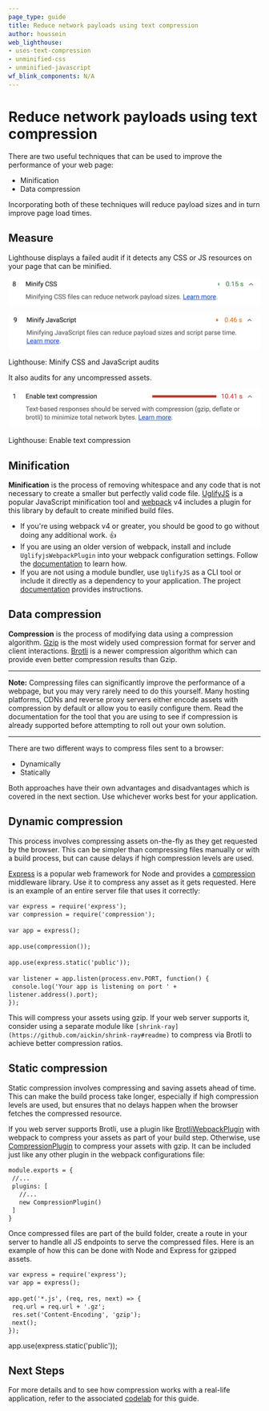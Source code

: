 ```yaml
---
page_type: guide
title: Reduce network payloads using text compression
author: houssein
web_lighthouse:
- uses-text-compression
- unminified-css
- unminified-javascript
wf_blink_components: N/A
---
```


# Reduce network payloads using text compression

There are two useful techniques that can be used to improve the performance of
your web page:

+  Minification
+  Data compression

Incorporating both of these techniques will reduce payload sizes and in turn
improve page load times.

## Measure

Lighthouse displays a failed audit if it detects any CSS or JS resources on your
page that can be minified.

![image](reduce-network-payloads-using-text-compression-1.png)

![image](reduce-network-payloads-using-text-compression-2.png)

Lighthouse: Minify CSS and JavaScript audits

It also audits for any uncompressed assets.

![image](reduce-network-payloads-using-text-compression-3.png)

Lighthouse: Enable text compression

## Minification

**Minification** is the process of removing whitespace and any code that is not
necessary to create a smaller but perfectly valid code file.
[UglifyJS](https://github.com/mishoo/UglifyJS2) is a popular JavaScript
minification tool and [webpack](https://webpack.js.org/) v4 includes a plugin
for this library by default to create minified build files.

+  If you're using webpack v4 or greater, you should be good to go
    without doing any additional work. 👍
+  If you are using an older version of webpack, install and include
    `UglifyjsWebpackPlugin` into your webpack configuration settings. Follow
    the
    [documentation](https://webpack.js.org/plugins/uglifyjs-webpack-plugin/) to
    learn how. 
+  If you are not using a module bundler, use `UglifyJS` as a CLI tool or
    include it directly as a dependency to your application. The project
    [documentation](https://github.com/mishoo/UglifyJS2) provides instructions.

## Data compression

**Compression** is the process of modifying data using a compression algorithm.
[Gzip](https://www.youtube.com/watch?v=whGwm0Lky2s&feature=youtu.be&t=14m11s) is
the most widely used compression format for server and client interactions.
[Brotli](https://opensource.googleblog.com/2015/09/introducing-brotli-new-compression.html)
is a newer compression algorithm which can provide even better compression
results than Gzip.

---

**Note:** Compressing files can significantly improve the performance of a
webpage, but you may very rarely need to do this yourself. Many hosting
platforms, CDNs and reverse proxy servers either encode assets with compression
by default or allow you to easily configure them. Read the documentation for the
tool that you are using to see if compression is already supported before
attempting to roll out your own solution.

---

There are two different ways to compress files sent to a browser:

+  Dynamically
+  Statically

Both approaches have their own advantages and disadvantages which is covered in
the next section. Use whichever works best for your application.

## Dynamic compression 

This process involves compressing assets on-the-fly as they get requested by the
browser. This can be simpler than compressing files manually or with a build
process, but can cause delays if high compression levels are used.

[Express](https://expressjs.com/) is a popular web framework for Node and
provides a [compression](https://github.com/expressjs/compression) middleware
library. Use it to compress any asset as it gets requested. Here is an example
of an entire server file that uses it correctly:

    var express = require('express');
    var compression = require('compression');

    var app = express();

    app.use(compression());

    app.use(express.static('public'));

    var listener = app.listen(process.env.PORT, function() {
     console.log('Your app is listening on port ' + listener.address().port);
    });

This will compress your assets using gzip. If your web server supports it,
consider using a separate module like
`[shrink-ray](https://github.com/aickin/shrink-ray#readme)` to compress via
Brotli to achieve better compression ratios.

## Static compression

Static compression  involves compressing and saving assets ahead of time. This
can make the build process take longer, especially if high compression levels
are used, but ensures that no delays happen when the browser fetches the
compressed resource.

If you web server supports Brotli, use a plugin like
[BrotliWebpackPlugin](https://github.com/mynameiswhm/brotli-webpack-plugin) with
webpack to compress your assets as part of your build step. Otherwise, use
[CompressionPlugin](https://github.com/webpack-contrib/compression-webpack-plugin)
to compress your assets with gzip. It can be included just like any other plugin
in the webpack configurations file:

    module.exports = {
     //...
     plugins: [
       //...
       new CompressionPlugin()
     ]
    }

Once compressed files are part of the build folder, create a route in your
server to handle all JS endpoints to serve the compressed files. Here is an
example of how this can be done with Node and Express for gzipped assets.

    var express = require('express');
    var app = express();

    app.get('*.js', (req, res, next) => {
     req.url = req.url + '.gz';
     res.set('Content-Encoding', 'gzip');
     next();
    });

app.use(express.static('public'));

## Next Steps

For more details and to see how compression works with a real-life application,
refer to the associated [codelab](https://example.com) for this guide.

